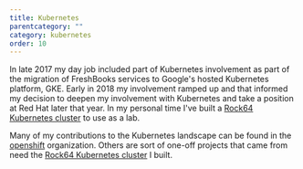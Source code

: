 ```yaml
---
title: Kubernetes
parentcategory: ""
category: kubernetes
order: 10
---
```


In late 2017 my day job included part of Kubernetes involvement as part of the migration of FreshBooks services to Google's hosted Kubernetes platform, GKE. Early in 2018 my involvement ramped up and that informed my decision to deepen my involvement with Kubernetes and take a position at Red Hat later that year. In my personal time I've built a [Rock64 Kubernetes cluster](/kubernetes/rock64-cluster.html) to use as a lab.

Many of my contributions to the Kubernetes landscape can be found in the [openshift](https://github.com/openshift/) organization. Others are sort of one-off projects that came from need the [Rock64 Kubernetes cluster](/kubernetes/rock64-cluster.html) I built.
